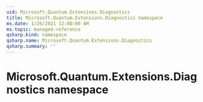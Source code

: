 ```yaml
---
uid: Microsoft.Quantum.Extensions.Diagnostics
title: Microsoft.Quantum.Extensions.Diagnostics namespace
ms.date: 1/26/2021 12:00:00 AM
ms.topic: managed-reference
qsharp.kind: namespace
qsharp.name: Microsoft.Quantum.Extensions.Diagnostics
qsharp.summary: ''
---
```


# Microsoft.Quantum.Extensions.Diagnostics namespace




